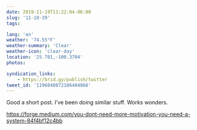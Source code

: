 ```yaml
---
date: 2019-11-19T11:22:04-06:00
slug: '11-18-39'
tags:

lang: 'en'
weather: '74.55°F'
weather-summary: 'Clear'
weather-icon: 'clear-day'
location: '25.701,-100.3704'
photos:

syndication_links:
    - https://brid.gy/publish/twitter
tweet_id: '1196840872186404866'
---
```

Good a short post. I’ve been doing similar stuff. Works wonders. 

https://forge.medium.com/you-dont-need-more-motivation-you-need-a-system-84f4bf12c4bb
